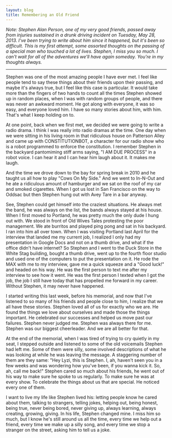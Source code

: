 ```yaml
---
layout: blog
title: Remembering an Old Friend
---
```


_Note: Stephen Alan Person, one of my very good friends, passed away from injuries sustained in a drunk driving incident on Tuesday, May 28, 2013. I've been trying to write about him since it happened, but it's been so difficult. This is my first attempt, some assorted thoughts on the passing of a special man who touched a lot of lives. Stephen, I miss you so much. I can't wait for all of the adventures we'll have again someday. You're in my thoughts always._

***

Stephen was one of the most amazing people I have ever met. I feel like people tend to say these things about their friends upon their passing, and maybe it's always true, but I feel like this case is particular. It would take more than the fingers of two hands to count all the times Stephen showed up in random places, when I was with random groups of people, and there was never an awkward moment. He got along with everyone, it was so easy, and everyone loved him. I have so many stories about him, with him. That's what I keep holding on to.

At one point, back when we first met, we decided we were going to write a radio drama. I think I was really into radio dramas at the time. One day when we were sitting in his living room in that ridiculous house on Patterson Alley and came up with CONSTITUTIONBOT, a character for our radio show who is a robot programmed to enforce the constitution. I remember Stephen in the backyard pantomiming stiff arms saying, "I AM DUE PROCESS" in a robot voice. I can hear it and I can hear him laugh about it. It makes me laugh.

And the time we drove down to the bay for spring break in 2010 and he taught us all how to play "Cows On My Side." And we went to In-N-Out and he ate a ridiculous amount of hamburger and we sat on the roof of my car and smoked cigarettes. When I got us lost in San Francisco on the way to Oddsac but then Stephen hung out with Avey Tare in a bar anyway.

See, Stephen could get himself into the craziest situations. He always met the band, he was always on the list, the bands always stayed at his house. When I first moved to Portland, he was pretty much the only dude I hung out with. We stood in front of Old Wives Tales protesting the poor management. We ate burritos and played ping pong and sat in his backyard. I ran into him all over town. When I was visiting Portland last April for the interview that landed me my current job, I realized I only had my presentation in Google Docs and not on a thumb drive, and what if the office didn't have internet? So Stephen and I went to the Duck Store in the White Stag building, bought a thumb drive, went up to the fourth floor studio and used one of the computers to put the presentation on it. He rode the MAX with me to my interview, gave me a quick squeeze and a "Good luck!" and headed on his way. He was the first person to text me after my interview to see how it went. He was the first person I texted when I got the job, the job I still have today that has propelled me forward in my career. Without Stephen, it may never have happened.

I started writing this last week, before his memorial, and now that I've listened to so many of his friends and people close to him, I realize that we all have these stories. Stephen loved all of us for exactly who we are. He found the things we love about ourselves and made those the things important. He celebrated our successes and helped us move past our failures. Stephen never judged me. Stephen was always there for me. Stephen was our biggest cheerleader. And we are all better for that.

At the end of the memorial, when I was tired of trying to cry quietly in my seat, I stepped outside and listened to some of the old voicemails Stephen had left me. Some of them were silly, some involved descriptions of what he was looking at while he was leaving the message. A staggering number of them are they same: "Hey Lyzi, this is Stephen. I, ah, haven't seen you in a few weeks and was wondering how you've been, if you wanna kick it. So, ah, call me back!" Stephen cared so much about his friends, he went out of his way to make sure he spoke to us regularly. To make sure he was at every show. To celebrate the things about us that are special. He noticed every one of them.

I want to live my life like Stephen lived his: letting people know he cared about them, talking to strangers, telling jokes, helping out, being honest, being true, never being bored, never giving up, always learning, always creating, growing, giving. In his life, Stephen changed mine. I miss him so much, but I know he's still around us all the time, every time we help out a friend, every time we make up a silly song, and every time we stop a stranger on the street, asking him to tell us a joke.